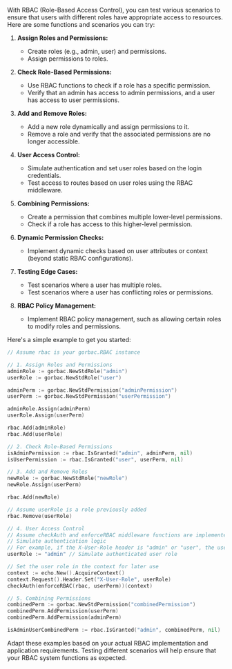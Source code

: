 With RBAC (Role-Based Access Control), you can test various scenarios to ensure that users with different roles have appropriate access to resources. Here are some functions and scenarios you can try:

1. **Assign Roles and Permissions:**
   - Create roles (e.g., admin, user) and permissions.
   - Assign permissions to roles.

2. **Check Role-Based Permissions:**
   - Use RBAC functions to check if a role has a specific permission.
   - Verify that an admin has access to admin permissions, and a user has access to user permissions.

3. **Add and Remove Roles:**
   - Add a new role dynamically and assign permissions to it.
   - Remove a role and verify that the associated permissions are no longer accessible.

4. **User Access Control:**
   - Simulate authentication and set user roles based on the login credentials.
   - Test access to routes based on user roles using the RBAC middleware.

5. **Combining Permissions:**
   - Create a permission that combines multiple lower-level permissions.
   - Check if a role has access to this higher-level permission.

6. **Dynamic Permission Checks:**
   - Implement dynamic checks based on user attributes or context (beyond static RBAC configurations).

7. **Testing Edge Cases:**
   - Test scenarios where a user has multiple roles.
   - Test scenarios where a user has conflicting roles or permissions.

8. **RBAC Policy Management:**
   - Implement RBAC policy management, such as allowing certain roles to modify roles and permissions.

Here's a simple example to get you started:

```go
// Assume rbac is your gorbac.RBAC instance

// 1. Assign Roles and Permissions
adminRole := gorbac.NewStdRole("admin")
userRole := gorbac.NewStdRole("user")

adminPerm := gorbac.NewStdPermission("adminPermission")
userPerm := gorbac.NewStdPermission("userPermission")

adminRole.Assign(adminPerm)
userRole.Assign(userPerm)

rbac.Add(adminRole)
rbac.Add(userRole)

// 2. Check Role-Based Permissions
isAdminPermission := rbac.IsGranted("admin", adminPerm, nil)
isUserPermission := rbac.IsGranted("user", userPerm, nil)

// 3. Add and Remove Roles
newRole := gorbac.NewStdRole("newRole")
newRole.Assign(userPerm)

rbac.Add(newRole)

// Assume userRole is a role previously added
rbac.Remove(userRole)

// 4. User Access Control
// Assume checkAuth and enforceRBAC middleware functions are implemented
// Simulate authentication logic
// For example, if the X-User-Role header is "admin" or "user", the user will be granted that role.
userRole := "admin" // Simulate authenticated user role

// Set the user role in the context for later use
context := echo.New().AcquireContext()
context.Request().Header.Set("X-User-Role", userRole)
checkAuth(enforceRBAC(rbac, userPerm))(context)

// 5. Combining Permissions
combinedPerm := gorbac.NewStdPermission("combinedPermission")
combinedPerm.AddPermission(userPerm)
combinedPerm.AddPermission(adminPerm)

isAdminUserCombinedPerm := rbac.IsGranted("admin", combinedPerm, nil)
```

Adapt these examples based on your actual RBAC implementation and application requirements. Testing different scenarios will help ensure that your RBAC system functions as expected.